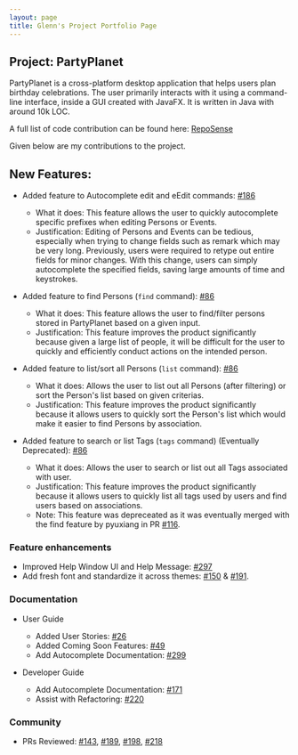```yaml
---
layout: page
title: Glenn's Project Portfolio Page
---
```


## Project: PartyPlanet

PartyPlanet is a cross-platform desktop application that helps users plan birthday celebrations.
The user primarily interacts with it using a command-line interface, inside a GUI created with JavaFX.
It is written in Java with around 10k LOC.

A full list of code contribution can be found here:
[RepoSense](https://nus-cs2103-ay2021s2.github.io/tp-dashboard/?search=ellevy&breakdown=true)

Given below are my contributions to the project.

## New Features:

- Added feature to Autocomplete edit and eEdit commands: [\#186](https://github.com/AY2021S2-CS2103-W16-3/tp/pull/186)
  * What it does: This feature allows the user to quickly autocomplete specific prefixes when editing Persons or Events.
  * Justification: Editing of Persons and Events can be tedious, especially when trying to change fields such as remark which may be very long. Previously, users were required to retype out entire fields for minor changes. With this change, users can simply autocomplete the specified fields, saving large amounts of time and keystrokes.

- Added feature to find Persons (`find` command): [\#86](https://github.com/AY2021S2-CS2103-W16-3/tp/pull/86)
  * What it does: This feature allows the user to find/filter persons stored in PartyPlanet based on a given input.
  * Justification: This feature improves the product significantly because given a large list of people, it will be difficult for the user to quickly and efficiently conduct actions on the intended person.

- Added feature to list/sort all Persons (`list` command): [\#86](https://github.com/AY2021S2-CS2103-W16-3/tp/pull/86)
  * What it does: Allows the user to list out all Persons (after filtering) or sort the Person's list based on given criterias.
  * Justification: This feature improves the product significantly because it allows users to quickly sort the Person's list which would make it easier to find Persons by association.

- Added feature to search or list Tags (`tags` command) (Eventually Deprecated): [\#86](https://github.com/AY2021S2-CS2103-W16-3/tp/pull/86)
  * What it does: Allows the user to  search or list out all Tags associated with user.
  * Justification: This feature improves the product significantly because it allows users to quickly list all tags used by users and find users based on associations.
  * Note: This feature was depreceated as it was eventually merged with the find feature by pyuxiang in PR [\#116](https://github.com/AY2021S2-CS2103-W16-3/tp/pull/116).

### Feature enhancements

- Improved Help Window UI and Help Message: [\#297](https://github.com/AY2021S2-CS2103-W16-3/tp/pull/297)
- Add fresh font and standardize it across themes: [\#150](https://github.com/AY2021S2-CS2103-W16-3/tp/pull/150) & [\#191](https://github.com/AY2021S2-CS2103-W16-3/tp/pull/191).

### Documentation
* User Guide
  * Added User Stories: [\#26](https://github.com/AY2021S2-CS2103-W16-3/tp/pull/26)
  * Added Coming Soon Features: [\#49](https://github.com/AY2021S2-CS2103-W16-3/tp/pull/49)
  * Add Autocomplete Documentation: [\#299](https://github.com/AY2021S2-CS2103-W16-3/tp/pull/299)

* Developer Guide
  * Add Autocomplete Documentation: [\#171](https://github.com/AY2021S2-CS2103-W16-3/tp/pull/171)
  * Assist with Refactoring: [\#220](https://github.com/AY2021S2-CS2103-W16-3/tp/pull/220)

### Community
* PRs Reviewed: [\#143](https://github.com/AY2021S2-CS2103-W16-3/tp/pull/143), [\#189](https://github.com/AY2021S2-CS2103-W16-3/tp/pull/189), [\#198](https://github.com/AY2021S2-CS2103-W16-3/tp/pull/198), [\#218](https://github.com/AY2021S2-CS2103-W16-3/tp/pull/218)

